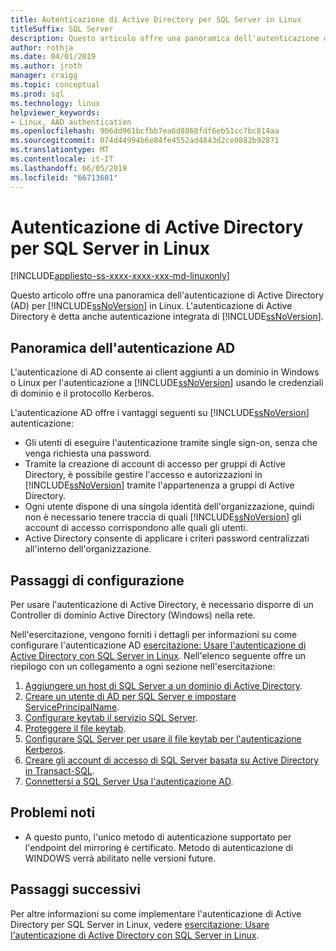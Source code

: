 ```yaml
---
title: Autenticazione di Active Directory per SQL Server in Linux
titleSuffix: SQL Server
description: Questo articolo offre una panoramica dell'autenticazione di Active Directory per SQL Server in Linux.
author: rothja
ms.date: 04/01/2019
ms.author: jroth
manager: craigg
ms.topic: conceptual
ms.prod: sql
ms.technology: linux
helpviewer_keywords:
- Linux, AAD authentication
ms.openlocfilehash: 906dd961bcfbb7ea6d8868fdf6eb51cc7bc814aa
ms.sourcegitcommit: 074d44994b6e84fe4552ad4843d2ce0882b92871
ms.translationtype: MT
ms.contentlocale: it-IT
ms.lasthandoff: 06/05/2019
ms.locfileid: "66713601"
---
```

# <a name="active-directory-authentication-for-sql-server-on-linux"></a>Autenticazione di Active Directory per SQL Server in Linux

[!INCLUDE[appliesto-ss-xxxx-xxxx-xxx-md-linuxonly](../includes/appliesto-ss-xxxx-xxxx-xxx-md-linuxonly.md)]

Questo articolo offre una panoramica dell'autenticazione di Active Directory (AD) per [!INCLUDE[ssNoVersion](../includes/ssnoversion-md.md)] in Linux. L'autenticazione di Active Directory è detta anche autenticazione integrata di [!INCLUDE[ssNoVersion](../includes/ssnoversion-md.md)]. 

## <a name="ad-authentication-overview"></a>Panoramica dell'autenticazione AD

L'autenticazione di AD consente ai client aggiunti a un dominio in Windows o Linux per l'autenticazione a [!INCLUDE[ssNoVersion](../includes/ssnoversion-md.md)] usando le credenziali di dominio e il protocollo Kerberos.

L'autenticazione AD offre i vantaggi seguenti su [!INCLUDE[ssNoVersion](../includes/ssnoversion-md.md)] autenticazione:

- Gli utenti di eseguire l'autenticazione tramite single sign-on, senza che venga richiesta una password.   
- Tramite la creazione di account di accesso per gruppi di Active Directory, è possibile gestire l'accesso e autorizzazioni in [!INCLUDE[ssNoVersion](../includes/ssnoversion-md.md)] tramite l'appartenenza a gruppi di Active Directory.  
- Ogni utente dispone di una singola identità dell'organizzazione, quindi non è necessario tenere traccia di quali [!INCLUDE[ssNoVersion](../includes/ssnoversion-md.md)] gli account di accesso corrispondono alle quali gli utenti.   
- Active Directory consente di applicare i criteri password centralizzati all'interno dell'organizzazione.   

## <a name="configuration-steps"></a>Passaggi di configurazione

Per usare l'autenticazione di Active Directory, è necessario disporre di un Controller di dominio Active Directory (Windows) nella rete.

Nell'esercitazione, vengono forniti i dettagli per informazioni su come configurare l'autenticazione AD [esercitazione: Usare l'autenticazione di Active Directory con SQL Server in Linux](sql-server-linux-active-directory-authentication.md). Nell'elenco seguente offre un riepilogo con un collegamento a ogni sezione nell'esercitazione:

1. [Aggiungere un host di SQL Server a un dominio di Active Directory](sql-server-linux-active-directory-join-domain.md).
1. [Creare un utente di AD per SQL Server e impostare ServicePrincipalName](sql-server-linux-active-directory-authentication.md#createuser).
1. [Configurare keytab il servizio SQL Server](sql-server-linux-active-directory-authentication.md#configurekeytab).
1. [Proteggere il file keytab](sql-server-linux-active-directory-authentication.md#securekeytab).
1. [Configurare SQL Server per usare il file keytab per l'autenticazione Kerberos](sql-server-linux-active-directory-authentication.md#keytabkerberos).
1. [Creare gli account di accesso di SQL Server basata su Active Directory in Transact-SQL](sql-server-linux-active-directory-authentication.md#createsqllogins).
1. [Connettersi a SQL Server Usa l'autenticazione AD](sql-server-linux-active-directory-authentication.md#connect).

## <a name="known-issues"></a>Problemi noti

- A questo punto, l'unico metodo di autenticazione supportato per l'endpoint del mirroring è certificato. Metodo di autenticazione di WINDOWS verrà abilitato nelle versioni future.

## <a name="next-steps"></a>Passaggi successivi

Per altre informazioni su come implementare l'autenticazione di Active Directory per SQL Server in Linux, vedere [esercitazione: Usare l'autenticazione di Active Directory con SQL Server in Linux](sql-server-linux-active-directory-authentication.md).
